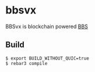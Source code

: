 bbsvx
=====

BBSvx is blockchain powered [BBS](https://github.com/netboz/bbs)

Build
-----

    $ export BUILD_WITHOUT_QUIC=true
    $ rebar3 compile
